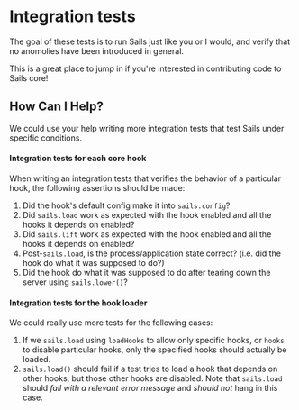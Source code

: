 # Integration tests

The goal of these tests is to run Sails just like you or I would, and verify that no anomolies have been introduced in general.

This is a great place to jump in if you're interested in contributing code to Sails core!

## How Can I Help?

We could use your help writing more integration tests that test Sails under specific conditions.

#### Integration tests for each core hook

When writing an integration tests that verifies the behavior of a particular hook, the following assertions should be made:

1. Did the hook's default config make it into `sails.config`?
2. Did `sails.load` work as expected with the hook enabled and all the hooks it depends on enabled?
3. Did `sails.lift` work as expected with the hook enabled and all the hooks it depends on enabled?
4. Post-`sails.load`, is the process/application state correct? (i.e. did the hook do what it was supposed to do?)
5. Did the hook do what it was supposed to do after tearing down the server using `sails.lower()`?


#### Integration tests for the hook loader

We could really use more tests for the following cases:

1. If we `sails.load` using `loadHooks` to allow only specific hooks, or `hooks` to disable particular hooks, only the specified hooks should actually be loaded.
2. `sails.load()` should fail if a test tries to load a hook that depends on other hooks, but those other hooks are disabled.  Note that `sails.load` should _fail with a relevant error message_ and _should not_ hang in this case.
